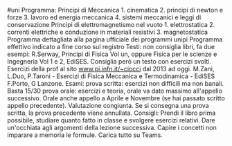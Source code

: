 #uni 
Programma:
	Principi di Meccanica
		1. cinematica
		2. principi di newton e forze
		3. lavoro ed energia meccanica
		4. sistemi meccanici e leggi di conservazione
	Principi di elettromagnetismo nel vuoto
		1. elettrostatica
		2. correnti elettriche e conduzione in materiali resistivi
		3. magnetostatica
	Programma dettagliata alla pagina ufficiale dei programmi unipi
	Programma effettivo indicato a fine corso sul registro
Testi:
	non consiglia libri, fa due esempi: R.Serway, Principi di Fisica Vol un, oppure Fisica per le scienze e Ingegneria Vol 1 e 2, EdiSES.
	Consiglia però un testo con esercizi svolti. Esercizi della prof al sito www.pi.infn.it/~ciocci dal 2013 ad oggi.
	M.Zani, L.Duo, P.Taroni - Esercizi di Fisica Meccanica e Termodinamica - EdiSES
	F.Porto, G Lanzone.
Esami:
	prova scritta: esercizi non difficili ma non banali. Basta 15/30
	prova orale: esercizi e teoria, orale va dato massimo all'appello successivo. Orale anche appello a Aprile e Novembre (se hai passato scritto appello precedente).
	Valutazione congiunta. 
	Se si consegna una prova scritta, la prova precedente viene annullata.
	Consigli: Prendi il libro prima possibile, studiare quanto fatto in classe e svolgere esercizi relativi.  Dare un'occhiata agli argomenti della lezione successiva. Capire i concetti non imparare a memoria le formule.
Carica tutto su Teams.
